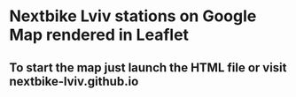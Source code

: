 # Nextbike Lviv stations on Google Map rendered in Leaflet

## To start the map just launch the HTML file or visit nextbike-lviv.github.io